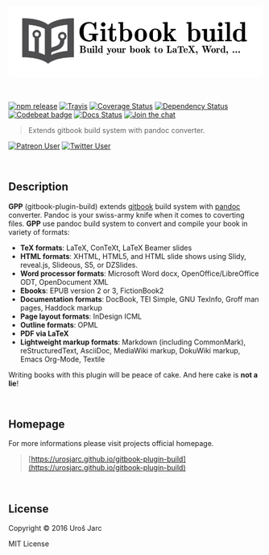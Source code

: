 ![Project logo](docs/media/header.png?raw=true)

<br>

[![npm release][npm]][npm-url]
[![Travis][travis]][travis-url]
[![Coverage Status][coverage]][coverage-url]
[![Dependency Status][dep]][dep-url]
[![Codebeat badge][codestyle]][codestyle-url]
[![Docs Status][docs]][docs-url]
[![Join the chat][chat]][chat-url]

> Extends gitbook build system with pandoc converter.

[![Patreon User][support]][support-url]
[![Twitter User][twitter]][twitter-url]

[npm]: https://img.shields.io/npm/v/gitbook-plugin-build.svg
[npm-url]: https://www.npmjs.com/package/gitbook-plugin-build
[travis]: https://img.shields.io/travis/urosjarc/gitbook-plugin-build.svg
[travis-url]: https://travis-ci.org/urosjarc/gitbook-plugin-build
[coverage]: https://img.shields.io/codacy/coverage/574f24efb20948afac9ba998f3d159c3.svg
[coverage-url]: https://www.codacy.com/app/urosjarc/gitbook-plugin-build
[codestyle]: https://img.shields.io/codacy/grade/27e38bb72bdc4476b2e87e9926df0485.svg
[codestyle-url]: https://www.codacy.com/app/urosjarc/gitbook-plugin-build
[dep]: https://david-dm.org/urosjarc/gitbook-plugin-build.svg
[dep-url]: https://david-dm.org/urosjarc/gitbook-plugin-build
[docs]: http://inch-ci.org/github/urosjarc/gitbook-plugin-build.svg?branch=master
[docs-url]: http://inch-ci.org/github/urosjarc/gitbook-plugin-build
[chat]: https://badges.gitter.im/Join%20Chat.svg
[chat-url]: https://gitter.im/urosjarc/gitbook-plugin-build?utm_source=badge&utm_medium=badge&utm_campaign=pr-badge&utm_content=badge
[support]: https://img.shields.io/badge/patreon-urosjarc-green.svg?style=social
[support-url]: https://patreon.com/urosjarc/
[twitter]: https://img.shields.io/twitter/follow/urosjarc.svg?style=social&label=follow
[twitter-url]: https://twitter.com/intent/follow?screen_name=urosjarc

<br>

## Description

**GPP** (gitbook-plugin-build) extends [gitbook](https://www.gitbook.com/)
build system with [pandoc](http://pandoc.org/) converter. Pandoc is your
swiss-army knife when it comes to coverting files. **GPP** use pandoc
build system to convert and compile your book in variety of formats:

* **TeX formats**: LaTeX, ConTeXt, LaTeX Beamer slides
* **HTML formats**: XHTML, HTML5, and HTML slide shows using Slidy, reveal.js, Slideous, S5, or DZSlides.
* **Word processor formats**: Microsoft Word docx, OpenOffice/LibreOffice ODT, OpenDocument XML
* **Ebooks**: EPUB version 2 or 3, FictionBook2
* **Documentation formats**: DocBook, TEI Simple, GNU TexInfo, Groff man pages, Haddock markup
* **Page layout formats**: InDesign ICML
* **Outline formats**: OPML
* **PDF via LaTeX**
* **Lightweight markup formats**: Markdown (including CommonMark), reStructuredText, AsciiDoc, MediaWiki markup, DokuWiki markup, Emacs Org-Mode, Textile

Writing books with this plugin will be peace of cake. And here cake is **not a lie**!

<br>

## Homepage
For more informations please visit projects official homepage.
> [https://urosjarc.github.io/gitbook-plugin-build](https://urosjarc.github.io/gitbook-plugin-build)

<br>

## License
Copyright © 2016 Uroš Jarc

MIT License